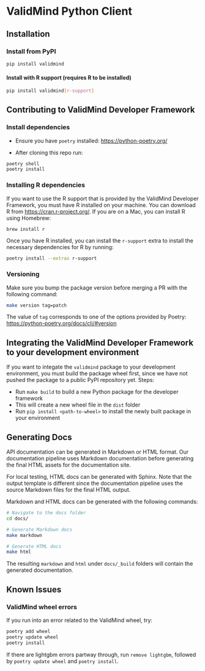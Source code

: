 # ValidMind Python Client

## Installation

### Install from PyPI

```bash
pip install validmind
```

#### Install with R support (requires R to be installed)

```bash
pip install validmind[r-support]
```

## Contributing to ValidMind Developer Framework

### Install dependencies

- Ensure you have `poetry` installed: https://python-poetry.org/

- After cloning this repo run:

```bash
poetry shell
poetry install
```

### Installing R dependencies

If you want to use the R support that is provided by the ValidMind Developer Framework, you must have R installed on your machine. You can download R from https://cran.r-project.org/. If you are on a Mac, you can install R using Homebrew:

```bash
brew install r
```

Once you have R installed, you can install the `r-support` extra to install the necessary dependencies for R by running:

```bash
poetry install --extras r-support
```

### Versioning

Make sure you bump the package version before merging a PR with the following command:

```bash
make version tag=patch
```

The value of `tag` corresponds to one of the options provided by Poetry: https://python-poetry.org/docs/cli/#version

## Integrating the ValidMind Developer Framework to your development environment

If you want to integate the `validmind` package to your development environment, you must build the package
wheel first, since we have not pushed the package to a public PyPI repository yet. Steps:

- Run `make build` to build a new Python package for the developer framework
- This will create a new wheel file in the `dist` folder
- Run `pip install <path-to-wheel>` to install the newly built package in your environment

## Generating Docs

API documentation can be generated in Markdown or HTML format. Our documentation pipeline
uses Markdown documentation before generating the final HTML assets for the documentation site.

For local testing, HTML docs can be generated with Sphinx. Note that the output template
is different since the documentation pipeline uses the source Markdown files for the final
HTML output.

Markdown and HTML docs can be generated with the following commands:

```bash
# Navigate to the docs folder
cd docs/

# Generate Markdown docs
make markdown

# Generate HTML docs
make html
```

The resulting `markdown` and `html` under `docs/_build` folders will contain the generated documentation.

## Known Issues

### ValidMind wheel errors

If you run into an error related to the ValidMind wheel, try:

```bash
poetry add wheel
poetry update wheel
poetry install
```

If there are lightgbm errors partway through, run `remove lightgbm`, followed by `poetry update wheel` and `poetry install`.